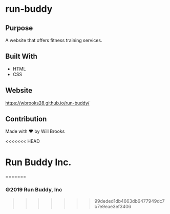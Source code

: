 # run-buddy

## Purpose
A website that offers fitness training services.

## Built With
* HTML
* CSS

## Website
https://wbrooks28.github.io/run-buddy/

## Contribution
Made with ❤️ by Will Brooks

<<<<<<< HEAD
# Run Buddy Inc.
=======

### ©️2019 Run Buddy, Inc 
>>>>>>> 99deded1db4663db6477949dc7b7e9eae3ef3406
